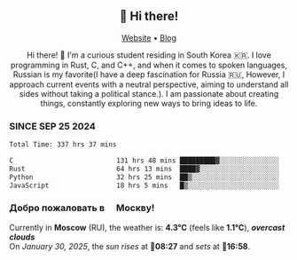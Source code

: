 <h2 align="center">👋 Hi there!</h2>
<p align="center">
  <a href="https://urdekcah.ru">Website</a> •
  <a href="https://urdekcah.blog">Blog</a>
</p>

<p align="center">
  Hi there! 👋 I'm a curious student residing in South Korea 🇰🇷. I love programming in Rust, C, and C++, and when it comes to spoken languages, Russian is my favorite(I have a deep fascination for Russia 🇷🇺, However, I approach current events with a neutral perspective, aiming to understand all sides without taking a political stance.). I am passionate about creating things, constantly exploring new ways to bring ideas to life.
</p>

### SINCE SEP 25 2024
<!--START_SECTION:waka-->
<!--LAST_WAKA_UPDATE:2025-01-29 18:28:05-->
```txt
Total Time: 337 hrs 37 mins

C                          131 hrs 48 mins █████████▓░░░░░░░░░░░░░░░   38.03 %
Rust                       64 hrs 13 mins  ████▓░░░░░░░░░░░░░░░░░░░░   18.53 %
Python                     32 hrs 25 mins  ██▒░░░░░░░░░░░░░░░░░░░░░░   09.35 %
JavaScript                 18 hrs 5 mins   █▒░░░░░░░░░░░░░░░░░░░░░░░   05.22 %
```
<!--END_SECTION:waka-->

<h3>Добро пожаловать в <img src="https://cdn-icons-png.flaticon.com/512/197/197408.png" width="13"/> Москву!</h3>

<!--START_SECTION:weather:moscow-->
<!--LAST_WEATHER_UPDATE:2025-01-29 21:19:01-->
Currently in **Moscow** (RU), the weather is: **4.3°C** (feels like **1.1°C**), ***overcast clouds***<br/>
On *January 30, 2025*, the *sun rises* at 🌅**08:27** and *sets* at 🌇**16:58**.
<!--END_SECTION:weather-->
